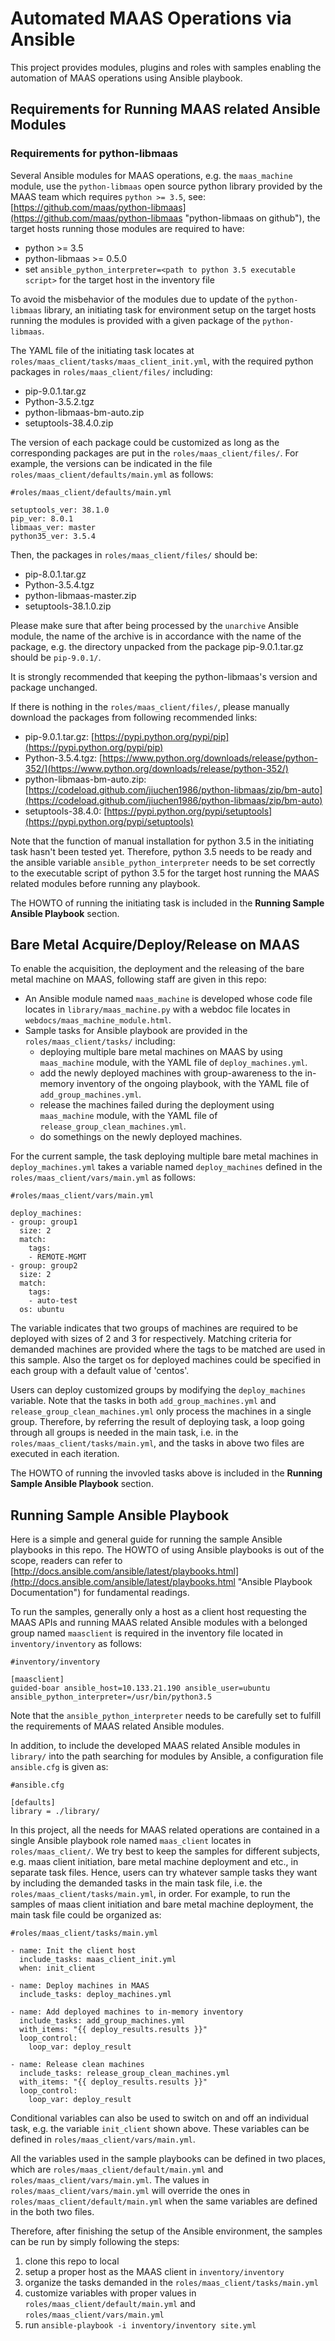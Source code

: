# Automated MAAS Operations via Ansible
This project provides modules, plugins and roles with samples enabling the automation of MAAS operations using Ansible playbook.

## Requirements for Running MAAS related Ansible Modules
### Requirements for python-libmaas
Several Ansible modules for MAAS operations, e.g. the `maas_machine` module, use the `python-libmaas` open source python library provided by the MAAS team which requires `python >= 3.5`, see:[https://github.com/maas/python-libmaas](https://github.com/maas/python-libmaas "python-libmaas on github"), the target hosts running those modules are required to have:

- python >= 3.5
- python-libmaas >= 0.5.0
- set `ansible_python_interpreter=<path to python 3.5 executable script>` for the target host in the inventory file

To avoid the misbehavior of the modules due to update of the `python-libmaas` library, an initiating task for environment setup on the target hosts running the modules is provided with a given package of the `python-libmaas`.

The YAML file of the initiating task locates at `roles/maas_client/tasks/maas_client_init.yml`, with the required python packages in `roles/maas_client/files/` including:

- pip-9.0.1.tar.gz
- Python-3.5.2.tgz
- python-libmaas-bm-auto.zip
- setuptools-38.4.0.zip

The version of each package could be customized as long as the corresponding packages are put in the `roles/maas_client/files/`. For example, the versions can be indicated in the file `roles/maas_client/defaults/main.yml` as follows:

    #roles/maas_client/defaults/main.yml
    
    setuptools_ver: 38.1.0
    pip_ver: 8.0.1
    libmaas_ver: master
    python35_ver: 3.5.4

Then, the packages in `roles/maas_client/files/` should be:

- pip-8.0.1.tar.gz
- Python-3.5.4.tgz
- python-libmaas-master.zip
- setuptools-38.1.0.zip

Please make sure that after being processed by the `unarchive` Ansible module, the name of the archive is in accordance with the name of the package, e.g. the directory unpacked from the package pip-9.0.1.tar.gz should be `pip-9.0.1/`.

It is strongly recommended that keeping the python-libmaas's version and package unchanged.

If there is nothing in the `roles/maas_client/files/`, please manually download the packages from following recommended links:

- pip-9.0.1.tar.gz: [https://pypi.python.org/pypi/pip](https://pypi.python.org/pypi/pip)
- Python-3.5.4.tgz: [https://www.python.org/downloads/release/python-352/](https://www.python.org/downloads/release/python-352/)
- python-libmaas-bm-auto.zip: [https://codeload.github.com/jiuchen1986/python-libmaas/zip/bm-auto](https://codeload.github.com/jiuchen1986/python-libmaas/zip/bm-auto)
- setuptools-38.4.0: [https://pypi.python.org/pypi/setuptools](https://pypi.python.org/pypi/setuptools)

Note that the function of manual installation for python 3.5 in the initiating task hasn't been tested yet. Therefore, python 3.5 needs to be ready and the ansible variable `ansible_python_interpreter` needs to be set correctly to the executable script of python 3.5 for the target host running the MAAS related modules before running any playbook.

The HOWTO of running the initiating task is included in the **Running Sample Ansible Playbook** section.

## Bare Metal Acquire/Deploy/Release on MAAS
To enable the acquisition, the deployment and the releasing of the bare metal machine on MAAS, following staff are given in this repo:


- An Ansible module named `maas_machine` is developed whose code file locates in `library/maas_machine.py` with a webdoc file locates in `webdocs/maas_machine_module.html`.
- Sample tasks for Ansible playbook are provided in the `roles/maas_client/tasks/` including:
  - deploying multiple bare metal machines on MAAS by using `maas_machine` module, with the YAML file of `deploy_machines.yml`.
  - add the newly deployed machines with group-awareness to the in-memory inventory of the ongoing playbook, with the YAML file of `add_group_machines.yml`. 
  - release the machines failed during the deployment using `maas_machine` module, with the YAML file of `release_group_clean_machines.yml`.
  - do somethings on the newly deployed machines.

For the current sample, the task deploying multiple bare metal machines in `deploy_machines.yml` takes a variable named `deploy_machines` defined in the `roles/maas_client/vars/main.yml` as follows:


    #roles/maas_client/vars/main.yml

    deploy_machines:
    - group: group1
      size: 2
      match:
        tags:
        - REMOTE-MGMT
    - group: group2
      size: 2
      match:
        tags:
        - auto-test
      os: ubuntu

The variable indicates that two groups of machines are required to be deployed with sizes of 2 and 3 for respectively. Matching criteria for demanded machines are provided where the tags to be matched are used in this sample. Also the target os for deployed machines could be specified in each group with a default value of 'centos'.

Users can deploy customized groups by modifying the `deploy_machines` variable. Note that the tasks in both `add_group_machines.yml` and `release_group_clean_machines.yml` only process the machines in a single group. Therefore, by referring the result of deploying task, a loop going through all groups is needed in the main task, i.e. in the `roles/maas_client/tasks/main.yml`, and the tasks in above two files are executed in each iteration. 

The HOWTO of running the invovled tasks above is included in the **Running Sample Ansible Playbook** section.

## Running Sample Ansible Playbook
Here is a simple and general guide for running the sample Ansible playbooks in this repo. The HOWTO of using Ansible playbooks is out of the scope, readers can refer to [http://docs.ansible.com/ansible/latest/playbooks.html](http://docs.ansible.com/ansible/latest/playbooks.html "Ansible Playbook Documentation") for fundamental readings.

To run the samples, generally only a host as a client host requesting the MAAS APIs and running MAAS related Ansible modules with a belonged group named `maasclient` is required in the inventory file located in `inventory/inventory` as follows:

    #inventory/inventory

    [maasclient]
    guided-boar ansible_host=10.133.21.190 ansible_user=ubuntu ansible_python_interpreter=/usr/bin/python3.5

Note that the `ansible_python_interpreter` needs to be carefully set to fulfill the requirements of MAAS related Ansible modules.

In addition, to include the developed MAAS related Ansible modules in `library/` into the path searching for modules by Ansible, a configuration file `ansible.cfg` is given as:

    #ansible.cfg
    
    [defaults]
    library = ./library/

In this project, all the needs for MAAS related operations are contained in a single Ansible playbook role named `maas_client` locates in `roles/maas_client/`.
We try best to keep the samples for different subjects, e.g. maas client initiation, bare metal machine deployment and etc., in separate task files. Hence, users can try whatever sample tasks they want by including the demanded tasks in the main task file, i.e. the `roles/maas_client/tasks/main.yml`, in order. For example, to run the samples of maas client initiation and bare metal machine deployment, the main task file could be organized as:

    #roles/maas_client/tasks/main.yml

    - name: Init the client host
      include_tasks: maas_client_init.yml  
      when: init_client
  
    - name: Deploy machines in MAAS
      include_tasks: deploy_machines.yml

    - name: Add deployed machines to in-memory inventory
      include_tasks: add_group_machines.yml
      with_items: "{{ deploy_results.results }}"
      loop_control:
        loop_var: deploy_result

    - name: Release clean machines
      include_tasks: release_group_clean_machines.yml
      with_items: "{{ deploy_results.results }}"
      loop_control:
        loop_var: deploy_result

Conditional variables can also be used to switch on and off an individual task, e.g. the variable `init_client` shown above. These variables can be defined in `roles/maas_client/vars/main.yml`.

All the variables used in the sample playbooks can be defined in two places, which are `roles/maas_client/default/main.yml` and `roles/maas_client/vars/main.yml`. The values in `roles/maas_client/vars/main.yml` will override the ones in `roles/maas_client/default/main.yml` when the same variables are defined in the both two files.

Therefore, after finishing the setup of the Ansible environment, the samples can be run by simply following the steps:


1. clone this repo to local
2. setup a proper host as the MAAS client in `inventory/inventory`
3. organize the tasks demanded in the `roles/maas_client/tasks/main.yml`
4. customize variables with proper values in `roles/maas_client/default/main.yml` and `roles/maas_client/vars/main.yml`
5. run `ansible-playbook -i inventory/inventory site.yml` 